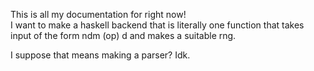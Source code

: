 This is all my documentation for right now!  
I want to make a haskell backend that is literally one function that takes input of the form ndm (op) d and makes a suitable rng.

I suppose that means making a parser? Idk.
